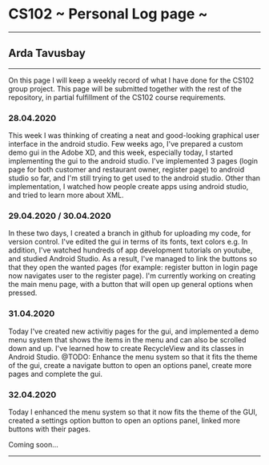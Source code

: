# CS102 ~ Personal Log page ~
****
## Arda Tavusbay
****

On this page I will keep a weekly record of what I have done for the CS102 group project. This page will be submitted together with the rest of the repository, in partial fulfillment of the CS102 course requirements.

### 28.04.2020
This week I was thinking of creating a neat and good-looking graphical user interface in the android studio. Few weeks ago, I've prepared a custom demo gui in the Adobe XD, and this week, especially today, I started implementing the gui to the android studio. I've implemented 3 pages (login page for both customer and restaurant owner, register page) to android studio so far, and I'm still trying to get used to the android studio. Other than implementation, I watched how people create apps using android studio, and tried to learn more about XML.

### 29.04.2020 / 30.04.2020
In these two days, I created a branch in github for uploading my code, for version control. I've edited the gui in terms of its fonts, text colors e.g. In addition, I've watched hundreds of app development tutorials on youtube, and studied Android Studio. As a result, I've managed to link the buttons so that they open the wanted pages (for example: register button in login page now navigates user to the register page). I'm currently working on creating the main menu page, with a button that will open up general options when pressed.

### 31.04.2020
Today I've created new activitiy pages for the gui, and implemented a demo menu system that shows the items in the menu and can also be scrolled down and up. I've learned how to create RecycleView and its classes in Android Studio.
@TODO: Enhance the menu system so that it fits the theme of the gui, create a navigate button to open an options panel, create more pages and complete the gui.

### 32.04.2020
Today I enhanced the menu system so that it now fits the theme of the GUI, created a settings option button to open an options panel, linked more buttons with their pages. 

Coming soon...

****
